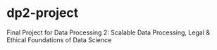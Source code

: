 # dp2-project
Final Project for Data Processing 2: Scalable Data Processing, Legal &amp; Ethical Foundations of Data Science
